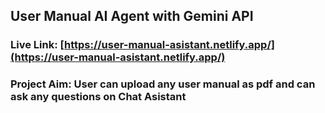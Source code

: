 ## User Manual AI Agent with Gemini API
### Live Link: [https://user-manual-asistant.netlify.app/](https://user-manual-asistant.netlify.app/)
### Project Aim: User can upload any user manual as pdf and can ask any questions on Chat Asistant
